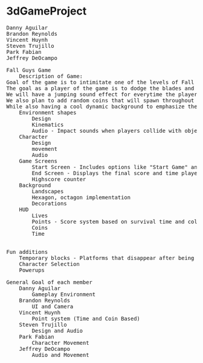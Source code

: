 # 3dGameProject
<pre>
Danny Aguilar
Brandon Reynolds
Vincent Huynh 
Steven Trujillo 
Park Fabian
Jeffrey DeOcampo

Fall Guys Game
    Description of Game:
Goal of the game is to intimitate one of the levels of Fall Guys. Where we will have the level of Falls Guys, where we have some sort of propellar that has         multiple fans. 
The goal as a player of the game is to dodge the blades and stay on the platform as long they can while these blades rotate clockwise and counterclockwise simeultaneously. 
We will have a jumping sound effect for everytime the player tries to jump and a collision sound everytime the player collides with a propellar.
We also plan to add random coins that will spawn throughout the platform for the player to earn points on a scoreboard.          
While also having a cool dynamic background to emphasize the scene of the game. 
    Environment shapes
        Design 
        Kinematics
        Audio - Impact sounds when players collide with objects or fall off.
    Character
        Design 
        movement 
        Audio
    Game Screens
        Start Screen - Includes options like "Start Game" and "Settings."
        End Screen - Displays the final score and time played.
        Highscore counter
    Background
        Landscapes
        Hexagon, octagon implementation
        Decorations
    HUD
        Lives
        Points - Score system based on survival time and collected items.
        Coins
        Time


Fun additions
    Temporary blocks - Platforms that disappear after being stepped on, adding a challenge.
    Character Selection
    Powerups

General Goal of each member
    Danny Aguilar
        Gameplay Environment
    Brandon Reynolds
        UI and Camera
    Vincent Huynh 
        Point system (Time and Coin Based)
    Steven Trujillo 
        Design and Audio
    Park Fabian
        Character Movement
    Jeffrey DeOcampo
        Audio and Movement
<pre>
